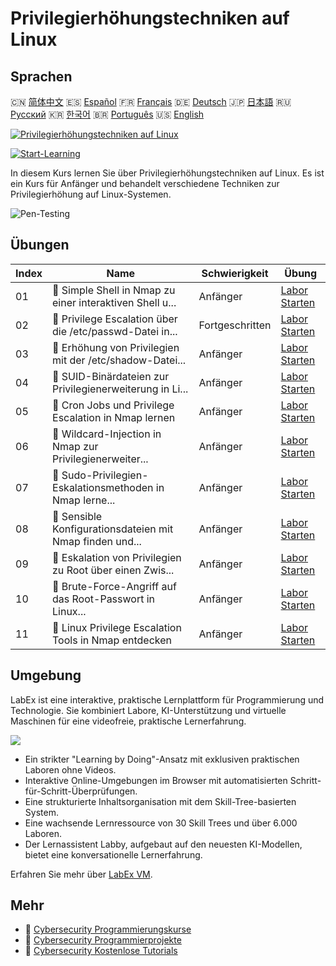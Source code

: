 # Privilegierhöhungstechniken auf Linux

## Sprachen

🇨🇳 [简体中文](README_zh.md) 🇪🇸 [Español](README_es.md) 🇫🇷 [Français](README_fr.md) 🇩🇪 [Deutsch](README_de.md) 🇯🇵 [日本語](README_ja.md) 🇷🇺 [Русский](README_ru.md) 🇰🇷 [한국어](README_ko.md) 🇧🇷 [Português](README_pt.md) 🇺🇸 [English](README.md) 

[![Privilegierhöhungstechniken auf Linux](https://cover-creator.labex.io/privilege-escalation-techniques-on-linux.png?lang=de)](https://labex.io/de/courses/privilege-escalation-techniques-on-linux)

[![Start-Learning](https://img.shields.io/badge/Start-Learning-whitesmoke?style=for-the-badge)](https://labex.io/de/courses/privilege-escalation-techniques-on-linux)

In diesem Kurs lernen Sie über Privilegierhöhungstechniken auf Linux. Es ist ein Kurs für Anfänger und behandelt verschiedene Techniken zur Privilegierhöhung auf Linux-Systemen.

![Pen-Testing](https://img.shields.io/badge/Pen-Testing-whitesmoke?style=for-the-badge&logo=pen-testing)


## Übungen

|   Index | Name                                                      | Schwierigkeit   | Übung                                                                                                                                                     |
|---------|-----------------------------------------------------------|-----------------|-----------------------------------------------------------------------------------------------------------------------------------------------------------|
|      01 | 📖  Simple Shell in Nmap zu einer interaktiven Shell u... | Anfänger        | <a target='_blank' href='https://labex.io/de/tutorials/upgrade-simple-shell-to-interactive-shell-in-nmap-416148'>Labor Starten</a>                        |
|      02 | 📖  Privilege Escalation über die /etc/passwd-Datei in... | Fortgeschritten | <a target='_blank' href='https://labex.io/de/tutorials/explore-privilege-escalation-via-etc-passwd-file-in-nmap-416141'>Labor Starten</a>                 |
|      03 | 📖  Erhöhung von Privilegien mit der /etc/shadow-Datei... | Anfänger        | <a target='_blank' href='https://labex.io/de/tutorials/escalate-privileges-using-etc-shadow-file-in-linux-416142'>Labor Starten</a>                       |
|      04 | 📖  SUID-Binärdateien zur Privilegienerweiterung in Li... | Anfänger        | <a target='_blank' href='https://labex.io/de/tutorials/nmap-exploit-suid-binaries-for-privilege-escalation-in-linux-416147'>Labor Starten</a>             |
|      05 | 📖  Cron Jobs und Privilege Escalation in Nmap lernen     | Anfänger        | <a target='_blank' href='https://labex.io/de/tutorials/learn-cron-jobs-and-privilege-escalation-in-nmap-416140'>Labor Starten</a>                         |
|      06 | 📖  Wildcard-Injection in Nmap zur Privilegienerweiter... | Anfänger        | <a target='_blank' href='https://labex.io/de/tutorials/perform-wildcard-injection-in-nmap-for-privilege-escalation-416144'>Labor Starten</a>              |
|      07 | 📖  Sudo-Privilegien-Eskalationsmethoden in Nmap lerne... | Anfänger        | <a target='_blank' href='https://labex.io/de/tutorials/learn-sudo-privilege-escalation-methods-in-nmap-416145'>Labor Starten</a>                          |
|      08 | 📖  Sensible Konfigurationsdateien mit Nmap finden und... | Anfänger        | <a target='_blank' href='https://labex.io/de/tutorials/find-and-exploit-sensitive-config-files-for-privilege-escalation-in-nmap-416138'>Labor Starten</a> |
|      09 | 📖  Eskalation von Privilegien zu Root über einen Zwis... | Anfänger        | <a target='_blank' href='https://labex.io/de/tutorials/nmap-escalate-privileges-to-root-via-intermediate-user-in-nmap-416146'>Labor Starten</a>           |
|      10 | 📖  Brute-Force-Angriff auf das Root-Passwort in Linux... | Anfänger        | <a target='_blank' href='https://labex.io/de/tutorials/brute-force-root-password-in-linux-with-sucrack-and-hydra-416139'>Labor Starten</a>                |
|      11 | 📖  Linux Privilege Escalation Tools in Nmap entdecken    | Anfänger        | <a target='_blank' href='https://labex.io/de/tutorials/explore-linux-privilege-escalation-tools-in-nmap-416143'>Labor Starten</a>                         |

## Umgebung

LabEx ist eine interaktive, praktische Lernplattform für Programmierung und Technologie. Sie kombiniert Labore, KI-Unterstützung und virtuelle Maschinen für eine videofreie, praktische Lernerfahrung.

![](https://tutorial-screenshot.getvm.io/images/vm-1725247253.png)

- Ein strikter "Learning by Doing"-Ansatz mit exklusiven praktischen Laboren ohne Videos.
- Interaktive Online-Umgebungen im Browser mit automatisierten Schritt-für-Schritt-Überprüfungen.
- Eine strukturierte Inhaltsorganisation mit dem Skill-Tree-basierten System.
- Eine wachsende Lernressource von 30 Skill Trees und über 6.000 Laboren.
- Der Lernassistent Labby, aufgebaut auf den neuesten KI-Modellen, bietet eine konversationelle Lernerfahrung.

Erfahren Sie mehr über [LabEx VM](https://support.labex.io/using-labex/virtual-machine).

## Mehr

- 🔗 [Cybersecurity Programmierungskurse](https://github.com/labex-labs/awesome-programming-courses)
- 🔗 [Cybersecurity Programmierprojekte](https://github.com/labex-labs/awesome-programming-projects)
- 🔗 [Cybersecurity Kostenlose Tutorials](https://github.com/labex-labs/cybersecurity-free-tutorials)

